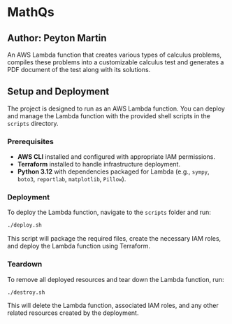 # MathQs

## Author: Peyton Martin

An AWS Lambda function that creates various types of calculus problems, compiles these problems into a customizable calculus test and generates a PDF document of the test along with its solutions.
  
## Setup and Deployment

The project is designed to run as an AWS Lambda function. You can deploy and manage the Lambda function with the provided shell scripts in the `scripts` directory.

### Prerequisites

- **AWS CLI** installed and configured with appropriate IAM permissions.
- **Terraform** installed to handle infrastructure deployment.
- **Python 3.12** with dependencies packaged for Lambda (e.g., `sympy`, `boto3`, `reportlab`, `matplotlib`, `Pillow`).

### Deployment

To deploy the Lambda function, navigate to the `scripts` folder and run:

```bash
./deploy.sh
```

This script will package the required files, create the necessary IAM roles, and deploy the Lambda function using Terraform.

### Teardown

To remove all deployed resources and tear down the Lambda function, run:

```bash
./destroy.sh
```

This will delete the Lambda function, associated IAM roles, and any other related resources created by the deployment.
